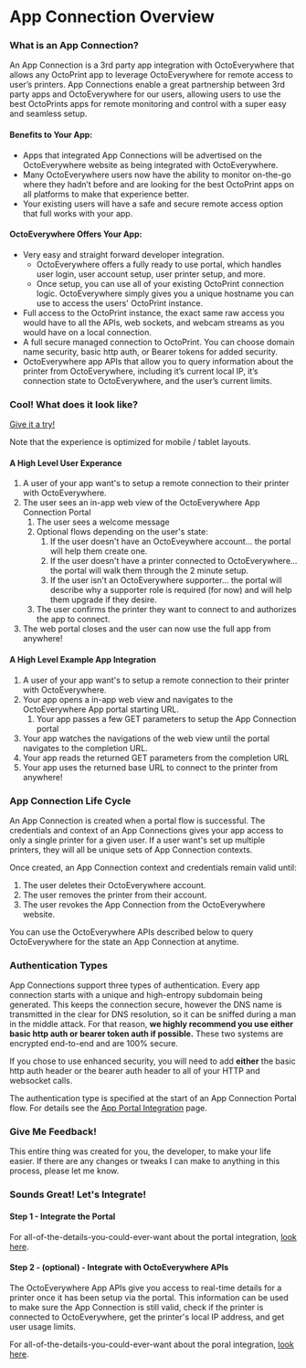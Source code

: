 # App Connection Overview

### What is an App Connection?

An App Connection is a 3rd party app integration with OctoEverywhere that allows any OctoPrint app to leverage OctoEverywhere for remote access to user’s printers. App Connections enable a great partnership between 3rd party apps and OctoEverywhere for our users, allowing users to use the best OctoPrints apps for remote monitoring and control with a super easy and seamless setup.

#### Benefits to Your App:
- Apps that integrated App Connections will be advertised on the OctoEverywhere website as being integrated with OctoEverywhere.
- Many OctoEverywhere users now have the ability to monitor on-the-go where they hadn’t before and are looking for the best OctoPrint apps on all platforms to make that experience better.
- Your existing users will have a safe and secure remote access option that full works with your app.

#### OctoEverywhere Offers Your App:
- Very easy and straight forward developer integration.
  - OctoEverywhere offers a fully ready to use portal, which handles user login, user account setup, user printer setup, and more.
  - Once setup, you can use all of your existing OctoPrint connection logic. OctoEverywhere simply gives you a unique hostname you can use to access the users' OctoPrint instance.
-	Full access to the OctoPrint instance, the exact same raw access you would have to all the APIs, web sockets, and webcam streams as you would have on a local connection. 
-	A full secure managed connection to OctoPrint. You can choose domain name security, basic http auth, or Bearer tokens for added security. 
-	OctoEverywhere app APIs that allow you to query information about the printer from OctoEverywhere, including it’s current local IP, it’s connection state to OctoEverywhere, and the user’s current limits.

### Cool! What does it look like?

[Give it a try!](https://octoeverywhere.com/appportal/v1/?appid=devtest&authType=none) 

Note that the experience is optimized for mobile / tablet layouts.

#### A High Level User Experance
1) A user of your app want's to setup a remote connection to their printer with OctoEverywhere.
2) The user sees an in-app web view of the OctoEverywhere App Connection Portal
    1) The user sees a welcome message
    2) Optional flows depending on the user's state:
          1) If the user doesn't have an OctoEveywhere account... the portal will help them create one.
          2) If the user doesn't have a printer connected to OctoEverywhere... the portal will walk them through the 2 minute setup.
          3) If the user isn't an OctoEverywhere supporter... the portal will describe why a supporter role is required (for now) and will help them upgrade if they desire.
    5) The user confirms the printer they want to connect to and authorizes the app to connect.
6) The web portal closes and the user can now use the full app from anywhere!

#### A High Level Example App Integration
1) A user of your app want's to setup a remote connection to their printer with OctoEverywhere.
2) Your app opens a in-app web view and navigates to the OctoEverywhere App portal starting URL.
    1) Your app passes a few GET parameters to setup the App Connection portal
3) Your app watches the navigations of the web view until the portal navigates to the completion URL.
4) Your app reads the returned GET parameters from the completion URL
5) Your app uses the returned base URL to connect to the printer from anywhere!

### App Connection Life Cycle

An App Connection is created when a portal flow is successful. The credentials and context of an App Connections gives your app access to only a single printer for a given user. If a user want's set up multiple printers, they will all be unique sets of App Connection contexts.

Once created, an App Connection context and credentials remain valid until:
1) The user deletes their OctoEverywhere account.
2) The user removes the printer from their account.
3) The user revokes the App Connection from the OctoEverywhere website.

You can use the OctoEverywhere APIs described below to query OctoEverywhere for the state an App Connection at anytime.

### Authentication Types

App Connections support three types of authentication. Every app connection starts with a unique and high-entropy subdomain being generated. This keeps the connection secure, however the DNS name is transmitted in the clear for DNS resolution, so it can be sniffed during a man in the middle attack. For that reason, **we highly recommend you use either basic http auth or bearer token auth if possible.** These two systems are encrypted end-to-end and are 100% secure.

If you chose to use enhanced security, you will need to add **either** the basic http auth header or the bearer auth header to all of your HTTP and websocket calls. 

The authentication type is specified at the start of an App Connection Portal flow. For details see the [App Portal Integration](App-Portal-Integration.md) page.

### Give Me Feedback!

This entire thing was created for you, the developer, to make your life easier. If there are any changes or tweaks I can make to anything in this process, please let me know.

### Sounds Great! Let's Integrate!

#### Step 1 - Integrate the Portal

For all-of-the-details-you-could-ever-want about the portal integration, [look here](App-Portal-Integration.md).

#### Step 2 - (optional) - Integrate with OctoEverywhere APIs

The OctoEverywhere App APIs give you access to real-time details for a printer once it has been setup via the portal. This information can be used to make sure the App Connection is still valid, check if the printer is connected to OctoEverywhere, get the printer's local IP address, and get user usage limits. 
 
For all-of-the-details-you-could-ever-want about the poral integration, [look here](App-OctoEverywhere-API.md).

